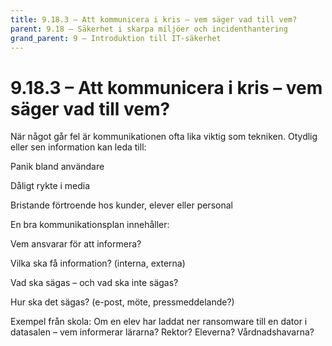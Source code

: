 ```yaml
---
title: 9.18.3 – Att kommunicera i kris – vem säger vad till vem?
parent: 9.18 – Säkerhet i skarpa miljöer och incidenthantering
grand_parent: 9 – Introduktion till IT-säkerhet
---
```

# 9.18.3 – Att kommunicera i kris – vem säger vad till vem?

När något går fel är kommunikationen ofta lika viktig som tekniken. Otydlig eller sen information kan leda till:

Panik bland användare

Dåligt rykte i media

Bristande förtroende hos kunder, elever eller personal

En bra kommunikationsplan innehåller:

Vem ansvarar för att informera?

Vilka ska få information? (interna, externa)

Vad ska sägas – och vad ska inte sägas?

Hur ska det sägas? (e-post, möte, pressmeddelande?)

Exempel från skola:
Om en elev har laddat ner ransomware till en dator i datasalen – vem informerar lärarna? Rektor? Eleverna? Vårdnadshavarna?

